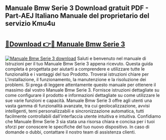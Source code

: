## Manuale Bmw Serie 3 Download gratuit PDF - Part-AEJ Italiano Manuale del proprietario del servizio Kmu4u

# <h2><a href="http://dfe4mz4.blite.top/?on=Manuale+Bmw+Serie+3">🔗Download 👉🔴 Manuale Bmw Serie 3</a></h2>

[![Manuale Bmw Serie 3 download](https://i.imgur.com/lujVjoI.png)](http://dfe4mz4.blite.top/?on=Manuale+Bmw+Serie+3)
Saluti e benvenuto nel manuale di Istruzioni per il tuo Manuale Bmw Serie 3 appena ricevuto. Questa guida completa è progettata per aiutarti a comprendere e utilizzare tutte le funzionalità e i vantaggi del tuo Prodotto. Troverai istruzioni chiare per L'installazione, il funzionamento, la manutenzione e la risoluzione dei problemi. Si prega di leggere attentamente questo manuale per ottenere il massimo dal vostro Manuale Bmw Serie 3. Fornisce istruzioni dettagliate su come configurare il prodotto e informazioni dettagliate su come utilizzare le sue varie funzioni e capacità. Manuale Bmw Serie 3 offre agli utenti una vasta gamma di funzionalità avanzate, tra cui geolocalizzazione, avvisi intelligenti, temi personalizzabili e sincronizzazione automatica, tutti facilmente controllabili dall'interfaccia utente intuitiva e intuitiva. Confidiamo che Manuale Bmw Serie 3 sia stata una risorsa chiara e concisa per i tuoi sforzi per conoscere le specifiche del tuo nuovo dispositivo. In caso di domande o dubbi, contattare il nostro team di assistenza clienti.
